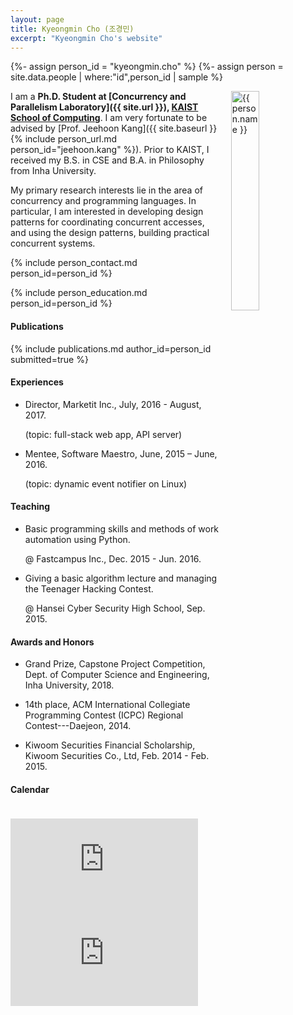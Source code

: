```yaml
---
layout: page
title: Kyeongmin Cho (조경민)
excerpt: "Kyeongmin Cho's website"
---
```


{%- assign person_id = "kyeongmin.cho" %}
{%- assign person = site.data.people | where:"id",person_id | sample %}

<img align="right" style="width: 30%; padding-left: 3%;" src="{{ site.baseurl}}/assets/kyeongmin.cho.jpeg" alt="{{ person.name }}">

I am a **Ph.D. Student at [Concurrency and Parallelism Laboratory]({{ site.url }}), [KAIST School of Computing](https://cs.kaist.ac.kr)**. I
am very fortunate to be advised by [Prof. Jeehoon Kang]({{ site.baseurl }}{% include person_url.md person_id="jeehoon.kang" %}). Prior to KAIST, I received my B.S. in CSE and B.A. in Philosophy from Inha University.

My primary research interests lie in the area of concurrency and programming languages. In particular, I am interested in developing design patterns for coordinating concurrent accesses, and using the design patterns, building practical concurrent systems.


{% include person_contact.md person_id=person_id %}


{% include person_education.md person_id=person_id %}


#### Publications

{% include publications.md author_id=person_id submitted=true %}


#### Experiences

- Director, Marketit Inc., July, 2016 - August, 2017.

  (topic: full-stack web app, API server)

- Mentee, Software Maestro, June, 2015 – June, 2016.

  (topic: dynamic event notifier on Linux)


#### Teaching

- Basic programming skills and methods of work automation using Python.

  @ Fastcampus Inc., Dec. 2015 - Jun. 2016.

- Giving a basic algorithm lecture and managing the Teenager Hacking Contest.

  @ Hansei Cyber Security High School, Sep. 2015.


#### Awards and Honors

- Grand Prize, Capstone Project Competition, Dept. of Computer Science and Engineering, Inha University, 2018.

- 14th place, ACM International Collegiate Programming Contest (ICPC) Regional Contest---Daejeon, 2014.

- Kiwoom Securities Financial Scholarship, Kiwoom Securities Co., Ltd, Feb. 2014 - Feb. 2015.

#### Calendar

<div class="responsive-iframe-container big-container">
    <iframe src="https://calendar.google.com/calendar/embed?showTitle=0&amp;showPrint=0&amp;mode=WEEK&amp&amp;wkst=1&amp;bgcolor=%23FFFFFF&amp;src=kyeongmin.cho%40cp.kaist.ac.kr&amp;color=%23125A12&amp;ctz=Asia%2FSeoul" style="border-width:0; margin-top:15pt;" frameborder="0" scrolling="no"></iframe>
</div>
<div class="responsive-iframe-container small-container" style="height: 1000;">
    <iframe src="https://calendar.google.com/calendar/embed?showTitle=0&amp;showPrint=0&amp;mode=AGENDA&amp&amp;wkst=1&amp;bgcolor=%23FFFFFF&amp;src=kyeongmin.cho%40cp.kaist.ac.kr&amp;color=%23125A12&amp;ctz=Asia%2FSeoul" style="border-width:0" frameborder="0" scrolling="no"></iframe>
</div>
